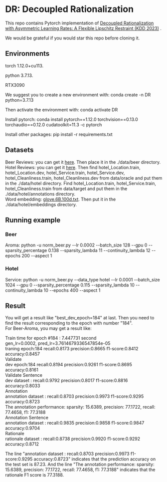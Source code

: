 # DR: Decoupled Rationalization
This repo contains Pytorch implementation of [Decoupled Rationalization with Asymmetric Learning Rates: A Flexible Lipschitz Restraint (KDD 2023)](https://arxiv.org/abs/2305.13599) .  

We would be grateful if you would star this repo before cloning it.

## Environments
torch 1.12.0+cu113. 

python 3.7.13. 

RTX3090

We suggest you to create a new environment with: conda create -n DR python=3.7.13

Then activate the environment with: conda activate DR

Install pytorch: conda install pytorch==1.12.0 torchvision==0.13.0 torchaudio==0.12.0 cudatoolkit=11.3 -c pytorch

Install other packages: pip install -r requirements.txt


## Datasets
Beer Reviews: you can get it [here](http://people.csail.mit.edu/taolei/beer/). Then place it in the ./data/beer directory.  
Hotel Reviews: you can get it [here](https://people.csail.mit.edu/yujia/files/r2a/data.zip). 
Then  find hotel_Location.train, hotel_Location.dev, hotel_Service.train, hotel_Service.dev, hotel_Cleanliness.train, hotel_Cleanliness.dev from data/oracle and put them in the ./data/hotel directory. 
Find hotel_Location.train, hotel_Service.train, hotel_Cleanliness.train from data/target and put them in the ./data/hotel/annotations directory.  
Word embedding: [glove.6B.100d.txt](https://nlp.stanford.edu/projects/glove/). Then put it in the ./data/hotel/embeddings directory.

## Running example
### Beer
Aroma: python -u norm_beer.py --lr 0.0002 --batch_size 128 --gpu 0 --sparsity_percentage 0.138 --sparsity_lambda 11 --continuity_lambda 12 --epochs 200 --aspect 1


### Hotel  
Service: python -u norm_beer.py --data_type hotel --lr 0.0001 --batch_size 1024 --gpu 0 --sparsity_percentage 0.115 --sparsity_lambda 10 --continuity_lambda 10 --epochs 400 --aspect 1

## Result  
You will get a result like "best_dev_epoch=184" at last. Then you need to find the result corresponding to the epoch with number "184".  
For Beer-Aroma, you may get a result like: 

Train time for epoch #184 : 7.447731 second  
gen_lr=0.0002, pred_lr=3.7614679336547854e-05  
traning epoch:184 recall:0.8173 precision:0.8665 f1-score:0.8412 accuracy:0.8457  
Validate  
dev epoch:184 recall:0.8194 precision:0.9261 f1-score:0.8695 accuracy:0.8161  
Validate Sentence  
dev dataset : recall:0.9792 precision:0.8017 f1-score:0.8816 accuracy:0.8033  
Annotation  
annotation dataset : recall:0.8703 precision:0.9973 f1-score:0.9295 accuracy:0.8723  
The annotation performance: sparsity: 15.6389, precision: 77.1722, recall: 77.4658, f1: 77.3188  
Annotation Sentence  
annotation dataset : recall:0.9835 precision:0.9858 f1-score:0.9847 accuracy:0.9704  
Rationale  
rationale dataset : recall:0.8738 precision:0.9920 f1-score:0.9292 accuracy:0.8712  

The line "annotation dataset : recall:0.8703 precision:0.9973 f1-score:0.9295 accuracy:0.8723" indicates that the prediction accuracy on the test set is 87.23. And the line 
"The annotation performance: sparsity: 15.6389, precision: 77.1722, recall: 77.4658, f1: 77.3188" indicates that the rationale F1 score is 77.3188.










